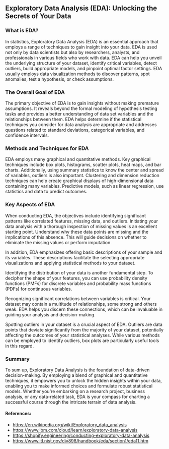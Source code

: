 ## Exploratory Data Analysis (EDA): Unlocking the Secrets of Your Data
### What is EDA?
In statistics, Exploratory Data Analysis (EDA) is an essential approach that employs a range of techniques to gain insight into your data. EDA is used not only by data scientists but also by researchers, analysts, and professionals in various fields who work with data. EDA can help you unveil the underlying structure of your dataset, identify critical variables, detect outliers, build appropriate models, and pinpoint optimal factor settings. EDA usually employs data visualization methods to discover patterns, spot anomalies, test a hypothesis, or check assumptions.
### The Overall Goal of EDA
The primary objective of EDA is to gain insights without making premature assumptions. It reveals beyond the formal modeling of hypothesis testing tasks and provides a better understanding of data set variables and the relationships between them. EDA helps determine if the statistical techniques you consider for data analysis are appropriate and addresses questions related to standard deviations, categorical variables, and confidence intervals.
### Methods and Techniques for EDA
EDA employs many graphical and quantitative methods. Key graphical techniques include box plots, histograms, scatter plots, heat maps, and bar charts. Additionally, using summary statistics to know the center and spread of variables, outliers is also important. Clustering and dimension reduction techniques can help create graphical displays of high-dimensional data containing many variables. Predictive models, such as linear regression, use statistics and data to predict outcomes.
### Key Aspects of EDA
When conducting EDA, the objectives include identifying significant patterns like correlated features, missing data, and outliers. Initiating your data analysis with a thorough inspection of missing values is an excellent starting point. Understand why these data points are missing and the implications of this absence. This will guide decisions on whether to eliminate the missing values or perform imputation.  

In addition, EDA emphasizes offering basic descriptions of your sample and its variables. These descriptions facilitate the selecting appropriate visualizations and applying statistical methods to your dataset.   

Identifying the distribution of your data is another fundamental step. To decipher the shape of your features, you can use probability density functions (PMFs) for discrete variables and probability mass functions (PDFs) for continuous variables.  

Recognizing significant correlations between variables is critical. Your dataset may contain a multitude of relationships, some strong and others weak. EDA helps you discern these connections, which can be invaluable in guiding your analysis and decision-making.  

Spotting outliers in your dataset is a crucial aspect of EDA. Outliers are data points that deviate significantly from the majority of your dataset, potentially affecting the outcomes of your statistical analyses. While various methods can be employed to identify outliers, box plots are particularly useful tools in this regard.

### Summary
To sum up, Exploratory Data Analysis is the foundation of data-driven decision-making. By employing a blend of graphical and quantitative techniques, it empowers you to unlock the hidden insights within your data, enabling you to make informed choices and formulate robust statistical models. Whether you're embarking on a research project, business analysis, or any data-related task, EDA is your compass for charting a successful course through the intricate terrain of data analysis.

#### References:
- https://en.wikipedia.org/wiki/Exploratory_data_analysis
- https://www.ibm.com/cloud/learn/exploratory-data-analysis
- https://shopify.engineering/conducting-exploratory-data-analysis
- https://www.itl.nist.gov/div898/handbook/eda/section1/eda11.htm

